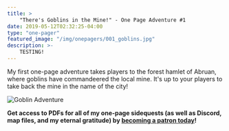 ```yaml
---
title: >
    "There's Goblins in the Mine!" - One Page Adventure #1
date: 2019-05-12T02:32:25-04:00
type: "one-pager"
featured_image: "/img/onepagers/001_goblins.jpg"
description: >-
    TESTING!
---
```


My first one-page adventure takes players to the forest hamlet of Abruan,
where goblins have commandeered the local mine. It's up to your players
to take back the mine in the name of the city!

<img src="/img/onepagers/001_goblins.jpg" alt="Goblin Adventure" />

**Get access to PDFs for all of my one-page sidequests (as well as Discord, map files, and my eternal gratitude) by [becoming a patron today](https://www.patreon.com/ArcticSquallGames)!**
